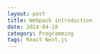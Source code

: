 ```yaml
---
layout: post
title: Webpack introduction
date: 2024-04-18
category: Programming
tags: React Next.js 
---
```


